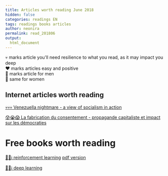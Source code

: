 ```yaml
---
title: Articles worth reading June 2018
hidden: false
categories: readings EN
tags: readings books articles 
author: neonira
permalink: read_201806
output:
  html_document
---
```


:skull: marks article you'll need resilience to what you read, as it may impact you deep  
:hearts: marks articles easy and positive   
:man: marks article for men  
:woman: same for women  


## Internet articles worth reading 
[:skull::skull::skull: Venezuella nightmare - a view of socialism in action](https://fee.org/articles/3-myths-of-socialism-debunked-by-venezuela-s-nightmare/)

[:cold_sweat::sob::scream: La fabrication du consentement - propagande capitaliste et impact sur les démocraties ](http://www.acrimed.org/Lire-La-fabrication-du-consentement-de-Noam-Chomsky-et-Edward-Herman-un-extrait) 

# Free books worth reading
[:gift_heart::free::information_source: reinforcement learning](http://incompleteideas.net/book/the-book-2nd.html) [pdf version](http://www.incompleteideas.net/book/bookdraft2017nov5.pdf)

[:gift_heart::free::information_source: deep learning](http://www.deeplearningbook.org/)
